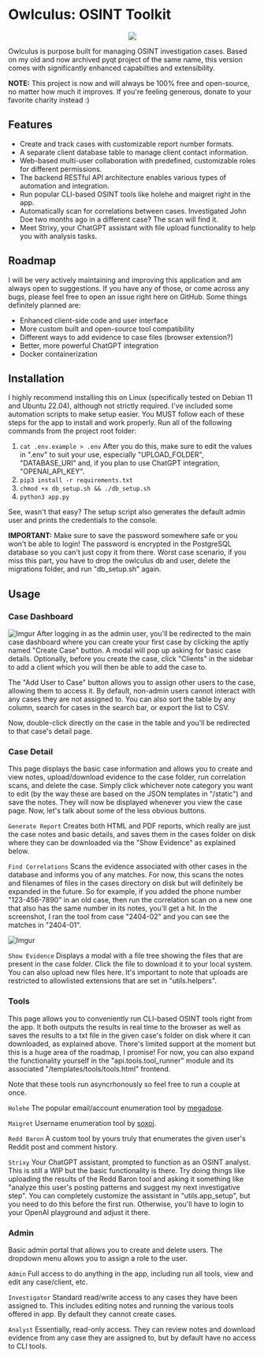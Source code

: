 # Owlculus: OSINT Toolkit

<p align="center">
  <img src="https://i.imgur.com/Cuf4hMK.png" />
</p>

Owlculus is purpose built for managing OSINT investigation cases. Based on my old and now archived pyqt project of the same name, this version comes with significantly enhanced capabilties and extensibility.

**NOTE:** This project is now and will always be 100% free and open-source, no matter how much it improves. If you're feeling generous, donate to your favorite charity instead :)

## Features
- Create and track cases with customizable report number formats.
- A separate client database table to manage client contact information.
- Web-based multi-user collaboration with predefined, customizable roles for different permissions.
- The backend RESTful API architecture enables various types of automation and integration.
- Run popular CLI-based OSINT tools like holehe and maigret right in the app.
- Automatically scan for correlations between cases. Investigated John Doe two months ago in a different case? The scan will find it.
- Meet Strixy, your ChatGPT assistant with file upload functionality to help you with analysis tasks.

## Roadmap
I will be very actively maintaining and improving this application and am always open to suggestions. If you have any of those, or come across any bugs, please feel free to open an issue right here on GitHub. Some things definitely planned are:

- Enhanced client-side code and user interface
- More custom built and open-source tool compatibility
- Different ways to add evidence to case files (browser extension?)
- Better, more powerful ChatGPT integration
- Docker containerization

## Installation
I highly recommend installing this on Linux (specifically tested on Debian 11 and Ubuntu 22.04), although not strictly required. I've included some automation scripts to make setup easier. You MUST follow each of these steps for the app to install and work properly. Run all of the following commands from the project root folder:

1. `cat .env.example > .env` After you do this, make sure to edit the values in ".env" to suit your use, especially "UPLOAD_FOLDER", "DATABASE_URI" and, if you plan to use ChatGPT integration, "OPENAI_API_KEY".
2. `pip3 install -r requirements.txt`
3. `chmod +x db_setup.sh && ./db_setup.sh`
4. `python3 app.py`

See, wasn't that easy? The setup script also generates the default admin user and prints the credentials to the console.

**IMPORTANT:** Make sure to save the password somewhere safe or you won't be able to login! The password is encrypted in the PostgreSQL database so you can't just copy it from there. Worst case scenario, if you miss this part, you have to drop the owlculus db and user, delete the migrations folder, and run "db_setup.sh" again.

## Usage
### Case Dashboard
![Imgur](https://i.imgur.com/77ndGNj.png)
After logging in as the admin user, you'll be redirected to the main case dashboard where you can create your first case by clicking the aptly named "Create Case" button. A modal will pop up asking for basic case details. Optionally, before you create the case, click "Clients" in the sidebar to add a client which you will then be able to add the case to.

The "Add User to Case" button allows you to assign other users to the case, allowing them to access it. By default, non-admin users cannot interact with any cases they are not assigned to. You can also sort the table by any column, search for cases in the search bar, or export the list to CSV.

Now, double-click directly on the case in the table and you'll be redirected to that case's detail page.

### Case Detail
This page displays the basic case information and allows you to create and view notes, upload/download evidence to the case folder, run correlation scans, and delete the case. Simply click whichever note category you want to edit (by the way these are based on the JSON templates in "/static") and save the notes. They will now be displayed whenever you view the case page. Now, let's talk about some of the less obvious buttons.

`Generate Report` Creates both HTML and PDF reports, which really are just the case notes and basic details, and saves them in the cases folder on disk where they can be downloaded via the "Show Evidence" as explained below.

`Find Correlations` Scans the evidence associated with other cases in the database and informs you of any matches. For now, this scans the notes and filenames of files in the cases directory on disk but will definitely be expanded in the future. So for example, if you added the phone number "123-456-7890" in an old case, then run the correlation scan on a new one that also has the same number in its notes, you'll get a hit. In the screenshot, I ran the tool from case "2404-02" and you can see the matches in "2404-01".

![Imgur](https://i.imgur.com/F4JEcqk.png)

`Show Evidence` Displays a modal with a file tree showing the files that are present in the case folder. Click the file to download it to your local system. You can also upload new files here. It's important to note that uploads are restricted to allowlisted extensions that are set in "utils.helpers".

### Tools
This page allows you to conveniently run CLI-based OSINT tools right from the app. It both outputs the results in real time to the browser as well as saves the results to a txt file in the given case's folder on disk where it can downloaded, as explained above. There's limited support at the moment but this is a huge area of the roadmap, I promise! For now, you can also expand the functionality yourself in the "api.tools.tool_runner" module and its associated "/templates/tools/tools.html" frontend.

Note that these tools run asyncrhonously so feel free to run a couple at once.

`Holehe` The popular email/account enumeration tool by [megadose](https://github.com/megadose/holehe).

`Maigret` Username enumeration tool by [soxoj](https://github.com/soxoj/maigret).

`Redd Baron` A custom tool by yours truly that enumerates the given user's Reddit post and comment history.

`Strixy` Your ChatGPT assistant, prompted to function as an OSINT analyst. This is still a WIP but the basic functionality is there. Try doing things like uploading the results of the Redd Baron tool and asking it something like "analyze this user's posting patterns and suggest my next investigative step". You can completely customize the assistant in "utils.app_setup", but you need to do this before the first run. Otherwise, you'll have to login to your OpenAI playground and adjust it there.

### Admin
Basic admin portal that allows you to create and delete users. The dropdown menu allows you to assign a role to the user. 

`Admin` Full access to do anything in the app, including run all tools, view and edit any case/client, etc.

`Investigator` Standard read/write access to any cases they have been assigned to. This includes editing notes and running the various tools offered in app. By default they cannot create cases.

`Analyst` Essentially, read-only access. They can review notes and download evidence from any case they are assigned to, but by default have no access to CLI tools.
